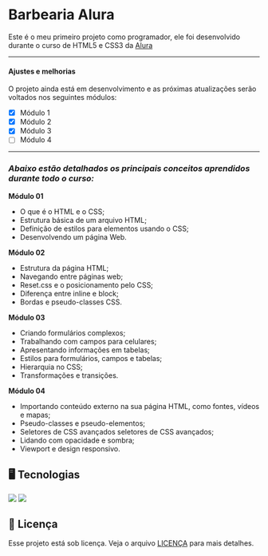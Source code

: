 # Barbearia Alura

Este é o meu primeiro projeto como programador, ele foi desenvolvido durante o curso de HTML5 e CSS3 da [Alura](https//:www.alura.com.br)

___

#### Ajustes e melhorias

O projeto ainda está em desenvolvimento e as próximas atualizações serão voltados nos seguintes módulos:

- [x] Módulo 1
- [x] Módulo 2
- [x] Módulo 3
- [ ] Módulo 4

___

### *Abaixo estão detalhados os principais conceitos aprendidos durante todo o curso:*

**Módulo 01**
- O que é o HTML e o CSS;
- Estrutura básica de um arquivo HTML;
- Definição de estilos para elementos usando o CSS;
- Desenvolvendo um página Web.

**Módulo 02**
- Estrutura da página HTML;
- Navegando entre páginas web;
- Reset.css e o posicionamento pelo CSS;
- Diferença entre inline e block;
- Bordas e pseudo-classes CSS.

**Módulo 03**
- Criando formulários complexos;
- Trabalhando com campos para celulares;
- Apresentando informações em tabelas;
- Estilos para formulários, campos e tabelas;
- Hierarquia no CSS;
- Transformações e transições.

**Módulo 04**
- Importando conteúdo externo na sua página HTML, como fontes, vídeos e mapas;
- Pseudo-classes e pseudo-elementos;
- Seletores de CSS avançados seletores de CSS avançados;
- Lidando com opacidade e sombra;
- Viewport e design responsivo.

## 🖥️ Tecnologias

<img src="https://img.shields.io/badge/HTML5-E34F26?style=for-the-badge&logo=html5&logoColor=white"/> 
<img src="https://img.shields.io/badge/CSS3-1572B6?style=for-the-badge&logo=css3&logoColor=white"/> 

## 📝 Licença

Esse projeto está sob licença. Veja o arquivo [LICENÇA](LICENSE) para mais detalhes.